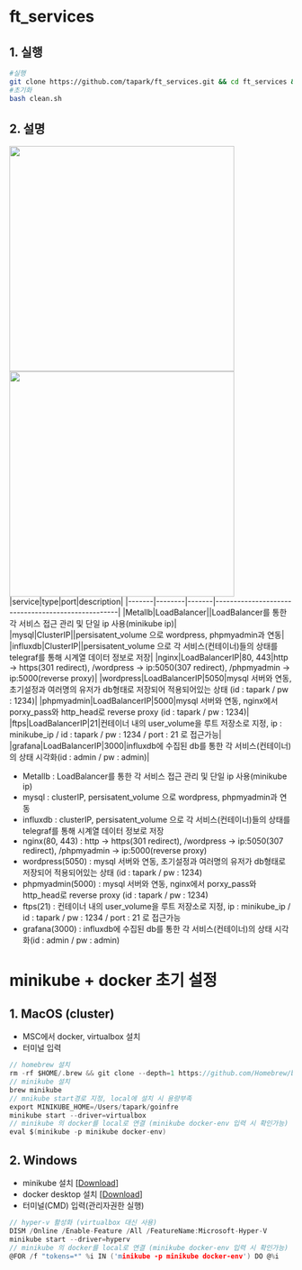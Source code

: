 # ft_services
## 1. 실행
~~~bash
#실행
git clone https://github.com/tapark/ft_services.git && cd ft_services && bash setup.sh
#초기화
bash clean.sh
~~~
## 2. 설명
<img src="https://user-images.githubusercontent.com/67908647/115196427-d9d14100-a12a-11eb-94e3-321f49bdfaee.png"  width="400"> <img src="https://user-images.githubusercontent.com/67908647/115196763-3df40500-a12b-11eb-88ae-9b3287f7c69c.png"  width="400">
 |service|type|port|description|
 |-------|--------|-------|---------------------------------------------------|
 |Metallb|LoadBalancer||LoadBalancer를 통한 각 서비스 접근 관리 및 단일 ip 사용(minikube ip)|
 |mysql|ClusterIP||persisatent_volume 으로 wordpress, phpmyadmin과 연동|
 |influxdb|ClusterIP||persisatent_volume 으로 각 서비스(컨테이너)들의 상태를 telegraf를 통해 시계열 데이터 정보로 저장|
 |nginx|LoadBalancerIP|80, 443|http -> https(301 redirect), /wordpress -> ip:5050(307 redirect), /phpmyadmin -> ip:5000(reverse proxy)|
 |wordpress|LoadBalancerIP|5050|mysql 서버와 연동, 초기설정과 여러명의 유저가 db형태로 저장되어 적용되어있는 상태 (id : tapark / pw : 1234)|
 |phpmyadmin|LoadBalancerIP|5000|mysql 서버와 연동, nginx에서 porxy_pass와 http_head로 reverse proxy (id : tapark / pw : 1234)|
 |ftps|LoadBalancerIP|21|컨테이너 내의 user_volume을 루트 저장소로 지정, ip : minikube_ip / id : tapark / pw : 1234 / port : 21 로 접근가능|
 |grafana|LoadBalancerIP|3000|influxdb에 수집된 db를 통한 각 서비스(컨테이너)의 상태 시각화(id : admin / pw : admin)|

 - Metallb : LoadBalancer를 통한 각 서비스 접근 관리 및 단일 ip 사용(minikube ip)
 - mysql : clusterIP, persisatent_volume 으로 wordpress, phpmyadmin과 연동
 - influxdb : clusterIP, persisatent_volume 으로 각 서비스(컨테이너)들의 상태를 telegraf를 통해 시계열 데이터 정보로 저장
 - nginx(80, 443) : http -> https(301 redirect), /wordpress -> ip:5050(307 redirect), /phpmyadmin -> ip:5000(reverse proxy)
 - wordpress(5050) : mysql 서버와 연동, 초기설정과 여러명의 유저가 db형태로 저장되어 적용되어있는 상태 (id : tapark / pw : 1234)
 - phpmyadmin(5000) : mysql 서버와 연동, nginx에서 porxy_pass와 http_head로 reverse proxy (id : tapark / pw : 1234)
 - ftps(21) : 컨테이너 내의 user_volume을 루트 저장소로 지정, ip : minikube_ip / id : tapark / pw : 1234 / port : 21 로 접근가능
 - grafana(3000) : influxdb에 수집된 db를 통한 각 서비스(컨테이너)의 상태 시각화(id : admin / pw : admin)
   
# minikube + docker 초기 설정
## 1. MacOS (cluster)
 - MSC에서 docker, virtualbox 설치
 - 터미널 입력  
~~~C
// homebrew 설치
rm -rf $HOME/.brew && git clone --depth=1 https://github.com/Homebrew/brew $HOME/.brew && echo 'export PATH=$HOME/.brew/bin:$PATH' >> $HOME/.zshrc && source $HOME/.zshrc && brew update
// minikube 설치
brew minikube
// mnikube start경로 지정, local에 설치 시 용량부족 
export MINIKUBE_HOME=/Users/tapark/goinfre  
minikube start --driver=virtualbox  
// minikube 의 docker를 local로 연결 (minikube docker-env 입력 시 확인가능) 
eval $(minikube -p minikube docker-env) 
~~~
## 2. Windows
 - minikube 설치 [[Download](https://github.com/kubernetes/minikube/releases/latest/download/minikube-installer.exe)]
 - docker desktop 설치 [[Download](https://desktop.docker.com/win/stable/Docker%20Desktop%20Installer.exe)]
 - 터미널(CMD) 입력(관리자권한 실행)  
~~~C
// hyper-v 활성화 (virtualbox 대신 사용)  
DISM /Online /Enable-Feature /All /FeatureName:Microsoft-Hyper-V  
minikube start --driver=hyperv  
// minikube 의 docker를 local로 연결 (minikube docker-env 입력 시 확인가능)  
@FOR /f "tokens=*" %i IN ('minikube -p minikube docker-env') DO @%i  
~~~
